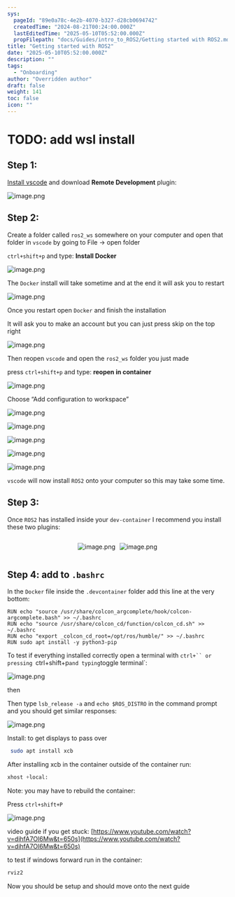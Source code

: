 ```yaml
---
sys:
  pageId: "89e0a78c-4e2b-4070-b327-d28cb0694742"
  createdTime: "2024-08-21T00:24:00.000Z"
  lastEditedTime: "2025-05-10T05:52:00.000Z"
  propFilepath: "docs/Guides/intro_to_ROS2/Getting started with ROS2.md"
title: "Getting started with ROS2"
date: "2025-05-10T05:52:00.000Z"
description: ""
tags:
  - "Onboarding"
author: "Overridden author"
draft: false
weight: 141
toc: false
icon: ""
---
```


# TODO: add wsl install

## Step 1:

[Install vscode](https://code.visualstudio.com/download) and download **Remote Development** plugin:

![image.png](https://prod-files-secure.s3.us-west-2.amazonaws.com/d518164a-d88e-44d1-a4ee-3adb3bd8bce0/efb52993-1881-4a40-b95e-6f020334f022/image.png?X-Amz-Algorithm=AWS4-HMAC-SHA256&X-Amz-Content-Sha256=UNSIGNED-PAYLOAD&X-Amz-Credential=ASIAZI2LB466XHCNPJ47%2F20250701%2Fus-west-2%2Fs3%2Faws4_request&X-Amz-Date=20250701T181230Z&X-Amz-Expires=3600&X-Amz-Security-Token=IQoJb3JpZ2luX2VjEOL%2F%2F%2F%2F%2F%2F%2F%2F%2F%2FwEaCXVzLXdlc3QtMiJGMEQCICR0M7lit5ci%2BPUDomHHMsQprEkCYAT%2FLnMR4D9Kkf5RAiACcmjMLoDBgEPHZiu4XgFsejkQAOaKts5tt3na%2FNI3OSqIBAjb%2F%2F%2F%2F%2F%2F%2F%2F%2F%2F8BEAAaDDYzNzQyMzE4MzgwNSIMqEQxqr4xuVBOskT5KtwD8FthkaIiAOzMjmBjPYKOEBXG3F4EScZ18feTr7TbV0b2cLaAQh8Oo3th9ZAWu9%2FJ1Z%2BPlcl3xV5u49uEy%2Fgj%2F6zVhLNam4LUkKxR4%2BBwy5O%2Buc6axqOFzD20MCA5I7zCs4b4I9e1algsOWvgtqI8ocTJ3kC27emXYhDpZiu%2FG9b4MASjKZi%2BWLmqC3jQRTqQ9vC%2FIl3HPAPKu2dbp25S8QNs7OkONs6TtmrQMow3qb1znmwYFs6UH5au7TzA0gHTV0INYIQv36pZrG%2BB1CUxvT59KujUjYFNUKO87Tw1jtIyEDDM%2BToitszpNuAk1U8bcLslEedMmFVTmBl9SeajYi3zgbNDe4PIEI3FC5vP3SkmF0S4SeqFS3T4jM%2F1i%2By3vA9pMJprwc5ijNtBPhq%2BFI%2Bo8P3btUAwsKnOUawj6MH%2BwxSbqIOLXUA6Gzrf4VKWNTzQ8OCKwo50NYbDJ3IfB%2BRF8U%2BNCBJkUC0QyKLX%2Bfmu4ZZ8QhwI37VE1jAPtv2pKzAjAjgUfIF6UDSrH%2BmjLhlYUDEwbLqU5iB5WsGD%2Fi9gmrXNQ4wtZrxS1%2BTPncnhSG70cEj3LuwceMHWxV4Y6JWnbTQcN%2F%2FbtkHGxpG5Dnvlzpu9EN2RiRlWfNYw%2BcOQwwY6pgFU6u1zB4qPsX%2F13XSA7Zw3HjkEs%2FD9a3sYYcI7iEwPgCFPJyR45ea2jGIBMNASlQ5Miss08hdTu7VBF%2Ffko%2FJ7A1iEbPBb%2BnDbst0yCljbkq%2F5B7aO0rp0%2F04JVX8HfYtz7d%2Fq10dhD8T9tzfLsRMcCQ2x%2FceTsbFWx4D7%2FNGCT77EV8SoEWQk0BVipIr228adM6lhlA%2Fby6JG%2FNsf9BqLBJpTTxEB&X-Amz-Signature=51632cebc01ff0ca4dc377482d2f5a0d6f2136ac31ddb336ee64b1661892ec1c&X-Amz-SignedHeaders=host&x-amz-checksum-mode=ENABLED&x-id=GetObject)

## Step 2:

Create a folder called `ros2_ws` somewhere on your computer and open that folder in `vscode` by going to File → open folder 

`ctrl+shift+p` and type: **Install Docker**

![image.png](https://prod-files-secure.s3.us-west-2.amazonaws.com/d518164a-d88e-44d1-a4ee-3adb3bd8bce0/2269dc0e-1cd5-47ff-bceb-c04ad9b2eab0/image.png?X-Amz-Algorithm=AWS4-HMAC-SHA256&X-Amz-Content-Sha256=UNSIGNED-PAYLOAD&X-Amz-Credential=ASIAZI2LB466XHCNPJ47%2F20250701%2Fus-west-2%2Fs3%2Faws4_request&X-Amz-Date=20250701T181230Z&X-Amz-Expires=3600&X-Amz-Security-Token=IQoJb3JpZ2luX2VjEOL%2F%2F%2F%2F%2F%2F%2F%2F%2F%2FwEaCXVzLXdlc3QtMiJGMEQCICR0M7lit5ci%2BPUDomHHMsQprEkCYAT%2FLnMR4D9Kkf5RAiACcmjMLoDBgEPHZiu4XgFsejkQAOaKts5tt3na%2FNI3OSqIBAjb%2F%2F%2F%2F%2F%2F%2F%2F%2F%2F8BEAAaDDYzNzQyMzE4MzgwNSIMqEQxqr4xuVBOskT5KtwD8FthkaIiAOzMjmBjPYKOEBXG3F4EScZ18feTr7TbV0b2cLaAQh8Oo3th9ZAWu9%2FJ1Z%2BPlcl3xV5u49uEy%2Fgj%2F6zVhLNam4LUkKxR4%2BBwy5O%2Buc6axqOFzD20MCA5I7zCs4b4I9e1algsOWvgtqI8ocTJ3kC27emXYhDpZiu%2FG9b4MASjKZi%2BWLmqC3jQRTqQ9vC%2FIl3HPAPKu2dbp25S8QNs7OkONs6TtmrQMow3qb1znmwYFs6UH5au7TzA0gHTV0INYIQv36pZrG%2BB1CUxvT59KujUjYFNUKO87Tw1jtIyEDDM%2BToitszpNuAk1U8bcLslEedMmFVTmBl9SeajYi3zgbNDe4PIEI3FC5vP3SkmF0S4SeqFS3T4jM%2F1i%2By3vA9pMJprwc5ijNtBPhq%2BFI%2Bo8P3btUAwsKnOUawj6MH%2BwxSbqIOLXUA6Gzrf4VKWNTzQ8OCKwo50NYbDJ3IfB%2BRF8U%2BNCBJkUC0QyKLX%2Bfmu4ZZ8QhwI37VE1jAPtv2pKzAjAjgUfIF6UDSrH%2BmjLhlYUDEwbLqU5iB5WsGD%2Fi9gmrXNQ4wtZrxS1%2BTPncnhSG70cEj3LuwceMHWxV4Y6JWnbTQcN%2F%2FbtkHGxpG5Dnvlzpu9EN2RiRlWfNYw%2BcOQwwY6pgFU6u1zB4qPsX%2F13XSA7Zw3HjkEs%2FD9a3sYYcI7iEwPgCFPJyR45ea2jGIBMNASlQ5Miss08hdTu7VBF%2Ffko%2FJ7A1iEbPBb%2BnDbst0yCljbkq%2F5B7aO0rp0%2F04JVX8HfYtz7d%2Fq10dhD8T9tzfLsRMcCQ2x%2FceTsbFWx4D7%2FNGCT77EV8SoEWQk0BVipIr228adM6lhlA%2Fby6JG%2FNsf9BqLBJpTTxEB&X-Amz-Signature=fe13126df31f769b65c31f83742fe5de2a236168abe9a96157c2db9cfde5c62d&X-Amz-SignedHeaders=host&x-amz-checksum-mode=ENABLED&x-id=GetObject)

The `Docker` install will take sometime and at the end it will ask you to restart

![image.png](https://prod-files-secure.s3.us-west-2.amazonaws.com/d518164a-d88e-44d1-a4ee-3adb3bd8bce0/ed233f78-be33-4b1f-b89c-9c346c0e961e/image.png?X-Amz-Algorithm=AWS4-HMAC-SHA256&X-Amz-Content-Sha256=UNSIGNED-PAYLOAD&X-Amz-Credential=ASIAZI2LB466XHCNPJ47%2F20250701%2Fus-west-2%2Fs3%2Faws4_request&X-Amz-Date=20250701T181230Z&X-Amz-Expires=3600&X-Amz-Security-Token=IQoJb3JpZ2luX2VjEOL%2F%2F%2F%2F%2F%2F%2F%2F%2F%2FwEaCXVzLXdlc3QtMiJGMEQCICR0M7lit5ci%2BPUDomHHMsQprEkCYAT%2FLnMR4D9Kkf5RAiACcmjMLoDBgEPHZiu4XgFsejkQAOaKts5tt3na%2FNI3OSqIBAjb%2F%2F%2F%2F%2F%2F%2F%2F%2F%2F8BEAAaDDYzNzQyMzE4MzgwNSIMqEQxqr4xuVBOskT5KtwD8FthkaIiAOzMjmBjPYKOEBXG3F4EScZ18feTr7TbV0b2cLaAQh8Oo3th9ZAWu9%2FJ1Z%2BPlcl3xV5u49uEy%2Fgj%2F6zVhLNam4LUkKxR4%2BBwy5O%2Buc6axqOFzD20MCA5I7zCs4b4I9e1algsOWvgtqI8ocTJ3kC27emXYhDpZiu%2FG9b4MASjKZi%2BWLmqC3jQRTqQ9vC%2FIl3HPAPKu2dbp25S8QNs7OkONs6TtmrQMow3qb1znmwYFs6UH5au7TzA0gHTV0INYIQv36pZrG%2BB1CUxvT59KujUjYFNUKO87Tw1jtIyEDDM%2BToitszpNuAk1U8bcLslEedMmFVTmBl9SeajYi3zgbNDe4PIEI3FC5vP3SkmF0S4SeqFS3T4jM%2F1i%2By3vA9pMJprwc5ijNtBPhq%2BFI%2Bo8P3btUAwsKnOUawj6MH%2BwxSbqIOLXUA6Gzrf4VKWNTzQ8OCKwo50NYbDJ3IfB%2BRF8U%2BNCBJkUC0QyKLX%2Bfmu4ZZ8QhwI37VE1jAPtv2pKzAjAjgUfIF6UDSrH%2BmjLhlYUDEwbLqU5iB5WsGD%2Fi9gmrXNQ4wtZrxS1%2BTPncnhSG70cEj3LuwceMHWxV4Y6JWnbTQcN%2F%2FbtkHGxpG5Dnvlzpu9EN2RiRlWfNYw%2BcOQwwY6pgFU6u1zB4qPsX%2F13XSA7Zw3HjkEs%2FD9a3sYYcI7iEwPgCFPJyR45ea2jGIBMNASlQ5Miss08hdTu7VBF%2Ffko%2FJ7A1iEbPBb%2BnDbst0yCljbkq%2F5B7aO0rp0%2F04JVX8HfYtz7d%2Fq10dhD8T9tzfLsRMcCQ2x%2FceTsbFWx4D7%2FNGCT77EV8SoEWQk0BVipIr228adM6lhlA%2Fby6JG%2FNsf9BqLBJpTTxEB&X-Amz-Signature=cb43a2114256f87742926839fc7b485b0648d8c427ac271f89d32d0af3a015dd&X-Amz-SignedHeaders=host&x-amz-checksum-mode=ENABLED&x-id=GetObject)

Once you restart open `Docker` and finish the installation

It will ask you to make an account but you can just press skip on the top right

![image.png](https://prod-files-secure.s3.us-west-2.amazonaws.com/d518164a-d88e-44d1-a4ee-3adb3bd8bce0/21010ad9-1659-4fd9-9f59-9932a09b2a3d/image.png?X-Amz-Algorithm=AWS4-HMAC-SHA256&X-Amz-Content-Sha256=UNSIGNED-PAYLOAD&X-Amz-Credential=ASIAZI2LB466XHCNPJ47%2F20250701%2Fus-west-2%2Fs3%2Faws4_request&X-Amz-Date=20250701T181230Z&X-Amz-Expires=3600&X-Amz-Security-Token=IQoJb3JpZ2luX2VjEOL%2F%2F%2F%2F%2F%2F%2F%2F%2F%2FwEaCXVzLXdlc3QtMiJGMEQCICR0M7lit5ci%2BPUDomHHMsQprEkCYAT%2FLnMR4D9Kkf5RAiACcmjMLoDBgEPHZiu4XgFsejkQAOaKts5tt3na%2FNI3OSqIBAjb%2F%2F%2F%2F%2F%2F%2F%2F%2F%2F8BEAAaDDYzNzQyMzE4MzgwNSIMqEQxqr4xuVBOskT5KtwD8FthkaIiAOzMjmBjPYKOEBXG3F4EScZ18feTr7TbV0b2cLaAQh8Oo3th9ZAWu9%2FJ1Z%2BPlcl3xV5u49uEy%2Fgj%2F6zVhLNam4LUkKxR4%2BBwy5O%2Buc6axqOFzD20MCA5I7zCs4b4I9e1algsOWvgtqI8ocTJ3kC27emXYhDpZiu%2FG9b4MASjKZi%2BWLmqC3jQRTqQ9vC%2FIl3HPAPKu2dbp25S8QNs7OkONs6TtmrQMow3qb1znmwYFs6UH5au7TzA0gHTV0INYIQv36pZrG%2BB1CUxvT59KujUjYFNUKO87Tw1jtIyEDDM%2BToitszpNuAk1U8bcLslEedMmFVTmBl9SeajYi3zgbNDe4PIEI3FC5vP3SkmF0S4SeqFS3T4jM%2F1i%2By3vA9pMJprwc5ijNtBPhq%2BFI%2Bo8P3btUAwsKnOUawj6MH%2BwxSbqIOLXUA6Gzrf4VKWNTzQ8OCKwo50NYbDJ3IfB%2BRF8U%2BNCBJkUC0QyKLX%2Bfmu4ZZ8QhwI37VE1jAPtv2pKzAjAjgUfIF6UDSrH%2BmjLhlYUDEwbLqU5iB5WsGD%2Fi9gmrXNQ4wtZrxS1%2BTPncnhSG70cEj3LuwceMHWxV4Y6JWnbTQcN%2F%2FbtkHGxpG5Dnvlzpu9EN2RiRlWfNYw%2BcOQwwY6pgFU6u1zB4qPsX%2F13XSA7Zw3HjkEs%2FD9a3sYYcI7iEwPgCFPJyR45ea2jGIBMNASlQ5Miss08hdTu7VBF%2Ffko%2FJ7A1iEbPBb%2BnDbst0yCljbkq%2F5B7aO0rp0%2F04JVX8HfYtz7d%2Fq10dhD8T9tzfLsRMcCQ2x%2FceTsbFWx4D7%2FNGCT77EV8SoEWQk0BVipIr228adM6lhlA%2Fby6JG%2FNsf9BqLBJpTTxEB&X-Amz-Signature=0ae0bbe594c911d32333bef676bcfa3e8157d4cebdd77efa4a176adf45041959&X-Amz-SignedHeaders=host&x-amz-checksum-mode=ENABLED&x-id=GetObject)

Then reopen `vscode` and open the `ros2_ws` folder you just made

press `ctrl+shift+p` and type: **reopen in container**

![image.png](https://prod-files-secure.s3.us-west-2.amazonaws.com/d518164a-d88e-44d1-a4ee-3adb3bd8bce0/4e93b8c2-41ad-488c-8095-c74205196118/image.png?X-Amz-Algorithm=AWS4-HMAC-SHA256&X-Amz-Content-Sha256=UNSIGNED-PAYLOAD&X-Amz-Credential=ASIAZI2LB466XHCNPJ47%2F20250701%2Fus-west-2%2Fs3%2Faws4_request&X-Amz-Date=20250701T181230Z&X-Amz-Expires=3600&X-Amz-Security-Token=IQoJb3JpZ2luX2VjEOL%2F%2F%2F%2F%2F%2F%2F%2F%2F%2FwEaCXVzLXdlc3QtMiJGMEQCICR0M7lit5ci%2BPUDomHHMsQprEkCYAT%2FLnMR4D9Kkf5RAiACcmjMLoDBgEPHZiu4XgFsejkQAOaKts5tt3na%2FNI3OSqIBAjb%2F%2F%2F%2F%2F%2F%2F%2F%2F%2F8BEAAaDDYzNzQyMzE4MzgwNSIMqEQxqr4xuVBOskT5KtwD8FthkaIiAOzMjmBjPYKOEBXG3F4EScZ18feTr7TbV0b2cLaAQh8Oo3th9ZAWu9%2FJ1Z%2BPlcl3xV5u49uEy%2Fgj%2F6zVhLNam4LUkKxR4%2BBwy5O%2Buc6axqOFzD20MCA5I7zCs4b4I9e1algsOWvgtqI8ocTJ3kC27emXYhDpZiu%2FG9b4MASjKZi%2BWLmqC3jQRTqQ9vC%2FIl3HPAPKu2dbp25S8QNs7OkONs6TtmrQMow3qb1znmwYFs6UH5au7TzA0gHTV0INYIQv36pZrG%2BB1CUxvT59KujUjYFNUKO87Tw1jtIyEDDM%2BToitszpNuAk1U8bcLslEedMmFVTmBl9SeajYi3zgbNDe4PIEI3FC5vP3SkmF0S4SeqFS3T4jM%2F1i%2By3vA9pMJprwc5ijNtBPhq%2BFI%2Bo8P3btUAwsKnOUawj6MH%2BwxSbqIOLXUA6Gzrf4VKWNTzQ8OCKwo50NYbDJ3IfB%2BRF8U%2BNCBJkUC0QyKLX%2Bfmu4ZZ8QhwI37VE1jAPtv2pKzAjAjgUfIF6UDSrH%2BmjLhlYUDEwbLqU5iB5WsGD%2Fi9gmrXNQ4wtZrxS1%2BTPncnhSG70cEj3LuwceMHWxV4Y6JWnbTQcN%2F%2FbtkHGxpG5Dnvlzpu9EN2RiRlWfNYw%2BcOQwwY6pgFU6u1zB4qPsX%2F13XSA7Zw3HjkEs%2FD9a3sYYcI7iEwPgCFPJyR45ea2jGIBMNASlQ5Miss08hdTu7VBF%2Ffko%2FJ7A1iEbPBb%2BnDbst0yCljbkq%2F5B7aO0rp0%2F04JVX8HfYtz7d%2Fq10dhD8T9tzfLsRMcCQ2x%2FceTsbFWx4D7%2FNGCT77EV8SoEWQk0BVipIr228adM6lhlA%2Fby6JG%2FNsf9BqLBJpTTxEB&X-Amz-Signature=6dd8a08d9ca6f886735c1c5399bf8777ed3d557db508c12dbc22f4e52ecd06a4&X-Amz-SignedHeaders=host&x-amz-checksum-mode=ENABLED&x-id=GetObject)

Choose “Add configuration to workspace”

![image.png](https://prod-files-secure.s3.us-west-2.amazonaws.com/d518164a-d88e-44d1-a4ee-3adb3bd8bce0/9560b282-5060-4989-ba37-97e7b2c22476/image.png?X-Amz-Algorithm=AWS4-HMAC-SHA256&X-Amz-Content-Sha256=UNSIGNED-PAYLOAD&X-Amz-Credential=ASIAZI2LB466XHCNPJ47%2F20250701%2Fus-west-2%2Fs3%2Faws4_request&X-Amz-Date=20250701T181230Z&X-Amz-Expires=3600&X-Amz-Security-Token=IQoJb3JpZ2luX2VjEOL%2F%2F%2F%2F%2F%2F%2F%2F%2F%2FwEaCXVzLXdlc3QtMiJGMEQCICR0M7lit5ci%2BPUDomHHMsQprEkCYAT%2FLnMR4D9Kkf5RAiACcmjMLoDBgEPHZiu4XgFsejkQAOaKts5tt3na%2FNI3OSqIBAjb%2F%2F%2F%2F%2F%2F%2F%2F%2F%2F8BEAAaDDYzNzQyMzE4MzgwNSIMqEQxqr4xuVBOskT5KtwD8FthkaIiAOzMjmBjPYKOEBXG3F4EScZ18feTr7TbV0b2cLaAQh8Oo3th9ZAWu9%2FJ1Z%2BPlcl3xV5u49uEy%2Fgj%2F6zVhLNam4LUkKxR4%2BBwy5O%2Buc6axqOFzD20MCA5I7zCs4b4I9e1algsOWvgtqI8ocTJ3kC27emXYhDpZiu%2FG9b4MASjKZi%2BWLmqC3jQRTqQ9vC%2FIl3HPAPKu2dbp25S8QNs7OkONs6TtmrQMow3qb1znmwYFs6UH5au7TzA0gHTV0INYIQv36pZrG%2BB1CUxvT59KujUjYFNUKO87Tw1jtIyEDDM%2BToitszpNuAk1U8bcLslEedMmFVTmBl9SeajYi3zgbNDe4PIEI3FC5vP3SkmF0S4SeqFS3T4jM%2F1i%2By3vA9pMJprwc5ijNtBPhq%2BFI%2Bo8P3btUAwsKnOUawj6MH%2BwxSbqIOLXUA6Gzrf4VKWNTzQ8OCKwo50NYbDJ3IfB%2BRF8U%2BNCBJkUC0QyKLX%2Bfmu4ZZ8QhwI37VE1jAPtv2pKzAjAjgUfIF6UDSrH%2BmjLhlYUDEwbLqU5iB5WsGD%2Fi9gmrXNQ4wtZrxS1%2BTPncnhSG70cEj3LuwceMHWxV4Y6JWnbTQcN%2F%2FbtkHGxpG5Dnvlzpu9EN2RiRlWfNYw%2BcOQwwY6pgFU6u1zB4qPsX%2F13XSA7Zw3HjkEs%2FD9a3sYYcI7iEwPgCFPJyR45ea2jGIBMNASlQ5Miss08hdTu7VBF%2Ffko%2FJ7A1iEbPBb%2BnDbst0yCljbkq%2F5B7aO0rp0%2F04JVX8HfYtz7d%2Fq10dhD8T9tzfLsRMcCQ2x%2FceTsbFWx4D7%2FNGCT77EV8SoEWQk0BVipIr228adM6lhlA%2Fby6JG%2FNsf9BqLBJpTTxEB&X-Amz-Signature=ba09c69568721d1b6b4f641ee0b4e16abc2ec7be0e410171e303ba97e5231a5c&X-Amz-SignedHeaders=host&x-amz-checksum-mode=ENABLED&x-id=GetObject)

![image.png](https://prod-files-secure.s3.us-west-2.amazonaws.com/d518164a-d88e-44d1-a4ee-3adb3bd8bce0/2ee63f81-886b-48e8-a553-dc6e5eac99e4/image.png?X-Amz-Algorithm=AWS4-HMAC-SHA256&X-Amz-Content-Sha256=UNSIGNED-PAYLOAD&X-Amz-Credential=ASIAZI2LB466XHCNPJ47%2F20250701%2Fus-west-2%2Fs3%2Faws4_request&X-Amz-Date=20250701T181230Z&X-Amz-Expires=3600&X-Amz-Security-Token=IQoJb3JpZ2luX2VjEOL%2F%2F%2F%2F%2F%2F%2F%2F%2F%2FwEaCXVzLXdlc3QtMiJGMEQCICR0M7lit5ci%2BPUDomHHMsQprEkCYAT%2FLnMR4D9Kkf5RAiACcmjMLoDBgEPHZiu4XgFsejkQAOaKts5tt3na%2FNI3OSqIBAjb%2F%2F%2F%2F%2F%2F%2F%2F%2F%2F8BEAAaDDYzNzQyMzE4MzgwNSIMqEQxqr4xuVBOskT5KtwD8FthkaIiAOzMjmBjPYKOEBXG3F4EScZ18feTr7TbV0b2cLaAQh8Oo3th9ZAWu9%2FJ1Z%2BPlcl3xV5u49uEy%2Fgj%2F6zVhLNam4LUkKxR4%2BBwy5O%2Buc6axqOFzD20MCA5I7zCs4b4I9e1algsOWvgtqI8ocTJ3kC27emXYhDpZiu%2FG9b4MASjKZi%2BWLmqC3jQRTqQ9vC%2FIl3HPAPKu2dbp25S8QNs7OkONs6TtmrQMow3qb1znmwYFs6UH5au7TzA0gHTV0INYIQv36pZrG%2BB1CUxvT59KujUjYFNUKO87Tw1jtIyEDDM%2BToitszpNuAk1U8bcLslEedMmFVTmBl9SeajYi3zgbNDe4PIEI3FC5vP3SkmF0S4SeqFS3T4jM%2F1i%2By3vA9pMJprwc5ijNtBPhq%2BFI%2Bo8P3btUAwsKnOUawj6MH%2BwxSbqIOLXUA6Gzrf4VKWNTzQ8OCKwo50NYbDJ3IfB%2BRF8U%2BNCBJkUC0QyKLX%2Bfmu4ZZ8QhwI37VE1jAPtv2pKzAjAjgUfIF6UDSrH%2BmjLhlYUDEwbLqU5iB5WsGD%2Fi9gmrXNQ4wtZrxS1%2BTPncnhSG70cEj3LuwceMHWxV4Y6JWnbTQcN%2F%2FbtkHGxpG5Dnvlzpu9EN2RiRlWfNYw%2BcOQwwY6pgFU6u1zB4qPsX%2F13XSA7Zw3HjkEs%2FD9a3sYYcI7iEwPgCFPJyR45ea2jGIBMNASlQ5Miss08hdTu7VBF%2Ffko%2FJ7A1iEbPBb%2BnDbst0yCljbkq%2F5B7aO0rp0%2F04JVX8HfYtz7d%2Fq10dhD8T9tzfLsRMcCQ2x%2FceTsbFWx4D7%2FNGCT77EV8SoEWQk0BVipIr228adM6lhlA%2Fby6JG%2FNsf9BqLBJpTTxEB&X-Amz-Signature=d7e88a4648cc63ae8a71dca87a704e848bf0e1455653b1d9dfdb3ab97c6beef5&X-Amz-SignedHeaders=host&x-amz-checksum-mode=ENABLED&x-id=GetObject)

![image.png](https://prod-files-secure.s3.us-west-2.amazonaws.com/d518164a-d88e-44d1-a4ee-3adb3bd8bce0/ae1580b2-b048-407e-aed9-b584224a7a04/image.png?X-Amz-Algorithm=AWS4-HMAC-SHA256&X-Amz-Content-Sha256=UNSIGNED-PAYLOAD&X-Amz-Credential=ASIAZI2LB466XHCNPJ47%2F20250701%2Fus-west-2%2Fs3%2Faws4_request&X-Amz-Date=20250701T181230Z&X-Amz-Expires=3600&X-Amz-Security-Token=IQoJb3JpZ2luX2VjEOL%2F%2F%2F%2F%2F%2F%2F%2F%2F%2FwEaCXVzLXdlc3QtMiJGMEQCICR0M7lit5ci%2BPUDomHHMsQprEkCYAT%2FLnMR4D9Kkf5RAiACcmjMLoDBgEPHZiu4XgFsejkQAOaKts5tt3na%2FNI3OSqIBAjb%2F%2F%2F%2F%2F%2F%2F%2F%2F%2F8BEAAaDDYzNzQyMzE4MzgwNSIMqEQxqr4xuVBOskT5KtwD8FthkaIiAOzMjmBjPYKOEBXG3F4EScZ18feTr7TbV0b2cLaAQh8Oo3th9ZAWu9%2FJ1Z%2BPlcl3xV5u49uEy%2Fgj%2F6zVhLNam4LUkKxR4%2BBwy5O%2Buc6axqOFzD20MCA5I7zCs4b4I9e1algsOWvgtqI8ocTJ3kC27emXYhDpZiu%2FG9b4MASjKZi%2BWLmqC3jQRTqQ9vC%2FIl3HPAPKu2dbp25S8QNs7OkONs6TtmrQMow3qb1znmwYFs6UH5au7TzA0gHTV0INYIQv36pZrG%2BB1CUxvT59KujUjYFNUKO87Tw1jtIyEDDM%2BToitszpNuAk1U8bcLslEedMmFVTmBl9SeajYi3zgbNDe4PIEI3FC5vP3SkmF0S4SeqFS3T4jM%2F1i%2By3vA9pMJprwc5ijNtBPhq%2BFI%2Bo8P3btUAwsKnOUawj6MH%2BwxSbqIOLXUA6Gzrf4VKWNTzQ8OCKwo50NYbDJ3IfB%2BRF8U%2BNCBJkUC0QyKLX%2Bfmu4ZZ8QhwI37VE1jAPtv2pKzAjAjgUfIF6UDSrH%2BmjLhlYUDEwbLqU5iB5WsGD%2Fi9gmrXNQ4wtZrxS1%2BTPncnhSG70cEj3LuwceMHWxV4Y6JWnbTQcN%2F%2FbtkHGxpG5Dnvlzpu9EN2RiRlWfNYw%2BcOQwwY6pgFU6u1zB4qPsX%2F13XSA7Zw3HjkEs%2FD9a3sYYcI7iEwPgCFPJyR45ea2jGIBMNASlQ5Miss08hdTu7VBF%2Ffko%2FJ7A1iEbPBb%2BnDbst0yCljbkq%2F5B7aO0rp0%2F04JVX8HfYtz7d%2Fq10dhD8T9tzfLsRMcCQ2x%2FceTsbFWx4D7%2FNGCT77EV8SoEWQk0BVipIr228adM6lhlA%2Fby6JG%2FNsf9BqLBJpTTxEB&X-Amz-Signature=e25b885556e33db467b871850183a2ade76ae193c14a15345030ed625e6ed58f&X-Amz-SignedHeaders=host&x-amz-checksum-mode=ENABLED&x-id=GetObject)

![image.png](https://prod-files-secure.s3.us-west-2.amazonaws.com/d518164a-d88e-44d1-a4ee-3adb3bd8bce0/53255b28-f75e-430f-b9e3-c0ac8577e42b/image.png?X-Amz-Algorithm=AWS4-HMAC-SHA256&X-Amz-Content-Sha256=UNSIGNED-PAYLOAD&X-Amz-Credential=ASIAZI2LB466XHCNPJ47%2F20250701%2Fus-west-2%2Fs3%2Faws4_request&X-Amz-Date=20250701T181230Z&X-Amz-Expires=3600&X-Amz-Security-Token=IQoJb3JpZ2luX2VjEOL%2F%2F%2F%2F%2F%2F%2F%2F%2F%2FwEaCXVzLXdlc3QtMiJGMEQCICR0M7lit5ci%2BPUDomHHMsQprEkCYAT%2FLnMR4D9Kkf5RAiACcmjMLoDBgEPHZiu4XgFsejkQAOaKts5tt3na%2FNI3OSqIBAjb%2F%2F%2F%2F%2F%2F%2F%2F%2F%2F8BEAAaDDYzNzQyMzE4MzgwNSIMqEQxqr4xuVBOskT5KtwD8FthkaIiAOzMjmBjPYKOEBXG3F4EScZ18feTr7TbV0b2cLaAQh8Oo3th9ZAWu9%2FJ1Z%2BPlcl3xV5u49uEy%2Fgj%2F6zVhLNam4LUkKxR4%2BBwy5O%2Buc6axqOFzD20MCA5I7zCs4b4I9e1algsOWvgtqI8ocTJ3kC27emXYhDpZiu%2FG9b4MASjKZi%2BWLmqC3jQRTqQ9vC%2FIl3HPAPKu2dbp25S8QNs7OkONs6TtmrQMow3qb1znmwYFs6UH5au7TzA0gHTV0INYIQv36pZrG%2BB1CUxvT59KujUjYFNUKO87Tw1jtIyEDDM%2BToitszpNuAk1U8bcLslEedMmFVTmBl9SeajYi3zgbNDe4PIEI3FC5vP3SkmF0S4SeqFS3T4jM%2F1i%2By3vA9pMJprwc5ijNtBPhq%2BFI%2Bo8P3btUAwsKnOUawj6MH%2BwxSbqIOLXUA6Gzrf4VKWNTzQ8OCKwo50NYbDJ3IfB%2BRF8U%2BNCBJkUC0QyKLX%2Bfmu4ZZ8QhwI37VE1jAPtv2pKzAjAjgUfIF6UDSrH%2BmjLhlYUDEwbLqU5iB5WsGD%2Fi9gmrXNQ4wtZrxS1%2BTPncnhSG70cEj3LuwceMHWxV4Y6JWnbTQcN%2F%2FbtkHGxpG5Dnvlzpu9EN2RiRlWfNYw%2BcOQwwY6pgFU6u1zB4qPsX%2F13XSA7Zw3HjkEs%2FD9a3sYYcI7iEwPgCFPJyR45ea2jGIBMNASlQ5Miss08hdTu7VBF%2Ffko%2FJ7A1iEbPBb%2BnDbst0yCljbkq%2F5B7aO0rp0%2F04JVX8HfYtz7d%2Fq10dhD8T9tzfLsRMcCQ2x%2FceTsbFWx4D7%2FNGCT77EV8SoEWQk0BVipIr228adM6lhlA%2Fby6JG%2FNsf9BqLBJpTTxEB&X-Amz-Signature=183b927fa9462e7f6898407001f7d9b05ea3a62032bf77bee24d0d8979444973&X-Amz-SignedHeaders=host&x-amz-checksum-mode=ENABLED&x-id=GetObject)

![image.png](https://prod-files-secure.s3.us-west-2.amazonaws.com/d518164a-d88e-44d1-a4ee-3adb3bd8bce0/7c562767-5af9-4ffb-97d1-327bcdf4ee00/image.png?X-Amz-Algorithm=AWS4-HMAC-SHA256&X-Amz-Content-Sha256=UNSIGNED-PAYLOAD&X-Amz-Credential=ASIAZI2LB466XHCNPJ47%2F20250701%2Fus-west-2%2Fs3%2Faws4_request&X-Amz-Date=20250701T181230Z&X-Amz-Expires=3600&X-Amz-Security-Token=IQoJb3JpZ2luX2VjEOL%2F%2F%2F%2F%2F%2F%2F%2F%2F%2FwEaCXVzLXdlc3QtMiJGMEQCICR0M7lit5ci%2BPUDomHHMsQprEkCYAT%2FLnMR4D9Kkf5RAiACcmjMLoDBgEPHZiu4XgFsejkQAOaKts5tt3na%2FNI3OSqIBAjb%2F%2F%2F%2F%2F%2F%2F%2F%2F%2F8BEAAaDDYzNzQyMzE4MzgwNSIMqEQxqr4xuVBOskT5KtwD8FthkaIiAOzMjmBjPYKOEBXG3F4EScZ18feTr7TbV0b2cLaAQh8Oo3th9ZAWu9%2FJ1Z%2BPlcl3xV5u49uEy%2Fgj%2F6zVhLNam4LUkKxR4%2BBwy5O%2Buc6axqOFzD20MCA5I7zCs4b4I9e1algsOWvgtqI8ocTJ3kC27emXYhDpZiu%2FG9b4MASjKZi%2BWLmqC3jQRTqQ9vC%2FIl3HPAPKu2dbp25S8QNs7OkONs6TtmrQMow3qb1znmwYFs6UH5au7TzA0gHTV0INYIQv36pZrG%2BB1CUxvT59KujUjYFNUKO87Tw1jtIyEDDM%2BToitszpNuAk1U8bcLslEedMmFVTmBl9SeajYi3zgbNDe4PIEI3FC5vP3SkmF0S4SeqFS3T4jM%2F1i%2By3vA9pMJprwc5ijNtBPhq%2BFI%2Bo8P3btUAwsKnOUawj6MH%2BwxSbqIOLXUA6Gzrf4VKWNTzQ8OCKwo50NYbDJ3IfB%2BRF8U%2BNCBJkUC0QyKLX%2Bfmu4ZZ8QhwI37VE1jAPtv2pKzAjAjgUfIF6UDSrH%2BmjLhlYUDEwbLqU5iB5WsGD%2Fi9gmrXNQ4wtZrxS1%2BTPncnhSG70cEj3LuwceMHWxV4Y6JWnbTQcN%2F%2FbtkHGxpG5Dnvlzpu9EN2RiRlWfNYw%2BcOQwwY6pgFU6u1zB4qPsX%2F13XSA7Zw3HjkEs%2FD9a3sYYcI7iEwPgCFPJyR45ea2jGIBMNASlQ5Miss08hdTu7VBF%2Ffko%2FJ7A1iEbPBb%2BnDbst0yCljbkq%2F5B7aO0rp0%2F04JVX8HfYtz7d%2Fq10dhD8T9tzfLsRMcCQ2x%2FceTsbFWx4D7%2FNGCT77EV8SoEWQk0BVipIr228adM6lhlA%2Fby6JG%2FNsf9BqLBJpTTxEB&X-Amz-Signature=0eb9c48ace1902c4863ef52665e52f652e2da80bdeb3be66326d4a7616825299&X-Amz-SignedHeaders=host&x-amz-checksum-mode=ENABLED&x-id=GetObject)

`vscode` will now install `ROS2` onto your computer so this may take some time.

## Step 3:

Once `ROS2` has installed inside your `dev-container` I recommend you install these two plugins:

<div style="display: flex;flex-direction: row; column-gap:10px; max-width: 630px;justify-content: center;">
<div>

![image.png](https://prod-files-secure.s3.us-west-2.amazonaws.com/d518164a-d88e-44d1-a4ee-3adb3bd8bce0/3fc3d550-5a54-4ba1-ba6b-faa01cdb7369/image.png?X-Amz-Algorithm=AWS4-HMAC-SHA256&X-Amz-Content-Sha256=UNSIGNED-PAYLOAD&X-Amz-Credential=ASIAZI2LB466RYEEJIMF%2F20250701%2Fus-west-2%2Fs3%2Faws4_request&X-Amz-Date=20250701T181233Z&X-Amz-Expires=3600&X-Amz-Security-Token=IQoJb3JpZ2luX2VjEOL%2F%2F%2F%2F%2F%2F%2F%2F%2F%2FwEaCXVzLXdlc3QtMiJHMEUCIA5bEnY4%2FvThoGO6OYHB0tEwb2fOt%2BZzIP0k4fhqbFawAiEA2U5RHhVTM%2BDPLGrUo3Ckvgx8uhcbgSo7idv9xVX4Ue0qiAQI2%2F%2F%2F%2F%2F%2F%2F%2F%2F%2F%2FARAAGgw2Mzc0MjMxODM4MDUiDKvbjbsJmZZkpSYfyCrcA%2F%2BzhBsRwFrqMBquAldAn9nLpRAPOYUZk8avu%2FR%2BFOVbk4xAiKk4OM2modD46SQpytN%2BQ5CTgP3OKoPCzYN2Yhm3lyQJsOcECcWLyqe9zcybPyEUh8NLr%2B1i400GzJMI0X%2FGWHriWgVw6Dk1H9r%2F6PgKZfcSIhrferDf2i6o50811l0OQv0lW1iI3baLEGAJaKxNydimUTpXmMfY0tr0cn8L8ZbvFh4%2FDLJ3OEEjIILWTj2X22wD5DPlE0TIXSJnN8ZaVEx2inID%2B8RVonAkLcnD2a9y1VrEQNhy3SBO84X1Apxs3fBhTkOXmzyoKzuzi4yI6e3j7pZicXXGGkWZeI9CMdI81QVDtFKTKyzk2HViTj3ZLyyBPCp5aaAnHhtG21aItFk3dCs4M8Bqih035qIUIOrrB8H1u09gHZBisZtTIVkeBEDOpI2vn4pbV9TFVviLHhjKb%2B2fvTKuOZVfRuGt2d1W%2FYd0NDYGimhzbz3Wdclml2OOjGRyeDJlNqEFqOhJPod4n1lMqLJHRREonvdq0B%2FsR1BB64GaXdBXyqppG7jSlR4AVw2P8dkKpLzN0jxYOgci66Yy9%2FjbV73%2Fxd4MXny%2FUStKPTn1RNZ3cP94Ha7fSX0eeIcJ5MxsMMLEkMMGOqUBwjC0Ht0v6GTzDwxggs%2B0Bbyn8TzaGY07XSqGAJdPydo3e8SwVRkcqlBpgIh8RM6CQSpDlN921cLoA9TaPUXc3vKNx2727A4%2BtJsTRJINf2NyBRyNERFEbE3BSwsoX%2F1Ri1WPbmWl9FmJB9j3QrwGJ6i6gVxZs82yYsqVLVIfkUbUcOTbrzX4T7EDXnaNeORP6GKFknZGRnblHimEOnZpJIJzCw4s&X-Amz-Signature=6a701a90489a23702c7d38c3542ac3d601e15af144885de44e8c4f473555271e&X-Amz-SignedHeaders=host&x-amz-checksum-mode=ENABLED&x-id=GetObject)

</div>
<div>

![image.png](https://prod-files-secure.s3.us-west-2.amazonaws.com/d518164a-d88e-44d1-a4ee-3adb3bd8bce0/d994cc66-13c2-4093-a5a3-f84cf4601a82/image.png?X-Amz-Algorithm=AWS4-HMAC-SHA256&X-Amz-Content-Sha256=UNSIGNED-PAYLOAD&X-Amz-Credential=ASIAZI2LB466SD4AJGL5%2F20250701%2Fus-west-2%2Fs3%2Faws4_request&X-Amz-Date=20250701T181233Z&X-Amz-Expires=3600&X-Amz-Security-Token=IQoJb3JpZ2luX2VjEOL%2F%2F%2F%2F%2F%2F%2F%2F%2F%2FwEaCXVzLXdlc3QtMiJGMEQCIBhLR%2FQsr%2B3P1iWyhizQminKmIqLzg27K7aY7uZBnDTTAiA973igYBLkxW3gWQIy%2FGzT00s27pURXDiMsG3JbuED%2BCqIBAjb%2F%2F%2F%2F%2F%2F%2F%2F%2F%2F8BEAAaDDYzNzQyMzE4MzgwNSIMrx5qPeA1yS8ZskIWKtwD3HN0x%2BeY8PlAVJPSc2ai3Mw%2BHrM0hHUMR08TgXULldKsPeqcM3QswHF4olNRLjQcAoMkGEcF%2BPT%2FUsofy5WVrZ56NDbanN2%2Bpr7fzx%2Bf749VSUJCy%2B8tnFay0Dw0eMhQUBcp%2Fqf%2BX1xT8OnTajc3ELLCDpgPnbdYjqqS8YmABQvBMeXn1fVFt9aVjO9x9fNV3GLovZqI%2Fc7yYrKpNBVSU2LunnTDmz5t8aYcCcPXZCB8iOYv9%2Fzn4pTsDPXXdpXuXsDkKgDghXJhpmF%2Fs2sNWJdTOv5%2BiaYEx2%2BD67T1%2BWsxlBbXnvaJNk8DxQGvqeNzdFZBqQk1WyjAqwDF1QZiz%2FsdxOepBsAxqIIMKSMrLquzAaAeIbt8KdHDhj2hx0Mhyo5z9lPjDkPEwQzCsXx8lv4pFAPJBmHNewFSEpvAh%2FlTDFCHxRKbzuX27j4LXZLUrEeCOJIHCSoQEq9A0LcTBTDQuPHRbXId1zrb2hujKKRLBM7BHOgm0ZUcEal9tKZ%2B9S%2BIydPZ614hyyjBAvLg28SfPaxcI%2FwnIRRRS6gU7PxTNF5eam64FLNrbsxbCCz7xUCDi1cs%2FdFbeao48eufBdfzQCiGab14DHJWOC%2FfaP8Lzy5ug64W%2Brz4qCsw%2B8OQwwY6pgHV6UNrp14T%2FJQf5L8GUxps7lBErHRVB6bx4Croq8k90tv5KIH%2F4aQJMbP%2FwRz36J1q8ZBNa6PJxzJ1TIumJeRgWZwjYrd0autedWXvWqRsx9KecvirWpdKC4KOEzvL81DXFq3Vrq6C0srTSLPIdrJ1EKinYJHK3kGCSeJkBzdhYgCjw50%2FGV3uo2E%2BDwEaOAzeDNIRQ3RxYh2zqjhx35kf9NAJ3kpN&X-Amz-Signature=55e4867b6aa757ffc24f12d9eecb691f57d1fd460931af60e4ff35eeca364843&X-Amz-SignedHeaders=host&x-amz-checksum-mode=ENABLED&x-id=GetObject)

</div>
</div>

## Step 4: add to `.bashrc`

In the `Docker` file inside the `.devcontainer` folder add this line at the very bottom: 

```docker
RUN echo "source /usr/share/colcon_argcomplete/hook/colcon-argcomplete.bash" >> ~/.bashrc
RUN echo "source /usr/share/colcon_cd/function/colcon_cd.sh" >> ~/.bashrc
RUN echo "export _colcon_cd_root=/opt/ros/humble/" >> ~/.bashrc
RUN sudo apt install -y python3-pip 
```

To test if everything installed correctly open a terminal with `ctrl+`` or pressing `ctrl+shift+p` and typing `toggle terminal`:

![image.png](https://prod-files-secure.s3.us-west-2.amazonaws.com/d518164a-d88e-44d1-a4ee-3adb3bd8bce0/6a4943d8-b04e-4c02-9a58-775f3384d1a5/image.png?X-Amz-Algorithm=AWS4-HMAC-SHA256&X-Amz-Content-Sha256=UNSIGNED-PAYLOAD&X-Amz-Credential=ASIAZI2LB466XHCNPJ47%2F20250701%2Fus-west-2%2Fs3%2Faws4_request&X-Amz-Date=20250701T181230Z&X-Amz-Expires=3600&X-Amz-Security-Token=IQoJb3JpZ2luX2VjEOL%2F%2F%2F%2F%2F%2F%2F%2F%2F%2FwEaCXVzLXdlc3QtMiJGMEQCICR0M7lit5ci%2BPUDomHHMsQprEkCYAT%2FLnMR4D9Kkf5RAiACcmjMLoDBgEPHZiu4XgFsejkQAOaKts5tt3na%2FNI3OSqIBAjb%2F%2F%2F%2F%2F%2F%2F%2F%2F%2F8BEAAaDDYzNzQyMzE4MzgwNSIMqEQxqr4xuVBOskT5KtwD8FthkaIiAOzMjmBjPYKOEBXG3F4EScZ18feTr7TbV0b2cLaAQh8Oo3th9ZAWu9%2FJ1Z%2BPlcl3xV5u49uEy%2Fgj%2F6zVhLNam4LUkKxR4%2BBwy5O%2Buc6axqOFzD20MCA5I7zCs4b4I9e1algsOWvgtqI8ocTJ3kC27emXYhDpZiu%2FG9b4MASjKZi%2BWLmqC3jQRTqQ9vC%2FIl3HPAPKu2dbp25S8QNs7OkONs6TtmrQMow3qb1znmwYFs6UH5au7TzA0gHTV0INYIQv36pZrG%2BB1CUxvT59KujUjYFNUKO87Tw1jtIyEDDM%2BToitszpNuAk1U8bcLslEedMmFVTmBl9SeajYi3zgbNDe4PIEI3FC5vP3SkmF0S4SeqFS3T4jM%2F1i%2By3vA9pMJprwc5ijNtBPhq%2BFI%2Bo8P3btUAwsKnOUawj6MH%2BwxSbqIOLXUA6Gzrf4VKWNTzQ8OCKwo50NYbDJ3IfB%2BRF8U%2BNCBJkUC0QyKLX%2Bfmu4ZZ8QhwI37VE1jAPtv2pKzAjAjgUfIF6UDSrH%2BmjLhlYUDEwbLqU5iB5WsGD%2Fi9gmrXNQ4wtZrxS1%2BTPncnhSG70cEj3LuwceMHWxV4Y6JWnbTQcN%2F%2FbtkHGxpG5Dnvlzpu9EN2RiRlWfNYw%2BcOQwwY6pgFU6u1zB4qPsX%2F13XSA7Zw3HjkEs%2FD9a3sYYcI7iEwPgCFPJyR45ea2jGIBMNASlQ5Miss08hdTu7VBF%2Ffko%2FJ7A1iEbPBb%2BnDbst0yCljbkq%2F5B7aO0rp0%2F04JVX8HfYtz7d%2Fq10dhD8T9tzfLsRMcCQ2x%2FceTsbFWx4D7%2FNGCT77EV8SoEWQk0BVipIr228adM6lhlA%2Fby6JG%2FNsf9BqLBJpTTxEB&X-Amz-Signature=13ee8975005ef32b5db0e1c57c0af196e710f7bfe1f3eb78e37a4f80bbb37f42&X-Amz-SignedHeaders=host&x-amz-checksum-mode=ENABLED&x-id=GetObject)

then 

Then type `lsb_release -a` and `echo $ROS_DISTRO` in the command prompt and you should get similar responses:

![image.png](https://prod-files-secure.s3.us-west-2.amazonaws.com/d518164a-d88e-44d1-a4ee-3adb3bd8bce0/3e635dec-a805-4e85-8b9e-d000e5b71a4e/image.png?X-Amz-Algorithm=AWS4-HMAC-SHA256&X-Amz-Content-Sha256=UNSIGNED-PAYLOAD&X-Amz-Credential=ASIAZI2LB466XHCNPJ47%2F20250701%2Fus-west-2%2Fs3%2Faws4_request&X-Amz-Date=20250701T181230Z&X-Amz-Expires=3600&X-Amz-Security-Token=IQoJb3JpZ2luX2VjEOL%2F%2F%2F%2F%2F%2F%2F%2F%2F%2FwEaCXVzLXdlc3QtMiJGMEQCICR0M7lit5ci%2BPUDomHHMsQprEkCYAT%2FLnMR4D9Kkf5RAiACcmjMLoDBgEPHZiu4XgFsejkQAOaKts5tt3na%2FNI3OSqIBAjb%2F%2F%2F%2F%2F%2F%2F%2F%2F%2F8BEAAaDDYzNzQyMzE4MzgwNSIMqEQxqr4xuVBOskT5KtwD8FthkaIiAOzMjmBjPYKOEBXG3F4EScZ18feTr7TbV0b2cLaAQh8Oo3th9ZAWu9%2FJ1Z%2BPlcl3xV5u49uEy%2Fgj%2F6zVhLNam4LUkKxR4%2BBwy5O%2Buc6axqOFzD20MCA5I7zCs4b4I9e1algsOWvgtqI8ocTJ3kC27emXYhDpZiu%2FG9b4MASjKZi%2BWLmqC3jQRTqQ9vC%2FIl3HPAPKu2dbp25S8QNs7OkONs6TtmrQMow3qb1znmwYFs6UH5au7TzA0gHTV0INYIQv36pZrG%2BB1CUxvT59KujUjYFNUKO87Tw1jtIyEDDM%2BToitszpNuAk1U8bcLslEedMmFVTmBl9SeajYi3zgbNDe4PIEI3FC5vP3SkmF0S4SeqFS3T4jM%2F1i%2By3vA9pMJprwc5ijNtBPhq%2BFI%2Bo8P3btUAwsKnOUawj6MH%2BwxSbqIOLXUA6Gzrf4VKWNTzQ8OCKwo50NYbDJ3IfB%2BRF8U%2BNCBJkUC0QyKLX%2Bfmu4ZZ8QhwI37VE1jAPtv2pKzAjAjgUfIF6UDSrH%2BmjLhlYUDEwbLqU5iB5WsGD%2Fi9gmrXNQ4wtZrxS1%2BTPncnhSG70cEj3LuwceMHWxV4Y6JWnbTQcN%2F%2FbtkHGxpG5Dnvlzpu9EN2RiRlWfNYw%2BcOQwwY6pgFU6u1zB4qPsX%2F13XSA7Zw3HjkEs%2FD9a3sYYcI7iEwPgCFPJyR45ea2jGIBMNASlQ5Miss08hdTu7VBF%2Ffko%2FJ7A1iEbPBb%2BnDbst0yCljbkq%2F5B7aO0rp0%2F04JVX8HfYtz7d%2Fq10dhD8T9tzfLsRMcCQ2x%2FceTsbFWx4D7%2FNGCT77EV8SoEWQk0BVipIr228adM6lhlA%2Fby6JG%2FNsf9BqLBJpTTxEB&X-Amz-Signature=f9232333c275ddf22e60134252970d5d44adddffca90c7ce170b19b9812137c3&X-Amz-SignedHeaders=host&x-amz-checksum-mode=ENABLED&x-id=GetObject)

Install:  to get displays to pass over

```bash
 sudo apt install xcb
```

After installing xcb in the container outside of the container run:

```python
xhost +local:
```

Note: you may have to rebuild the container:

Press `ctrl+shift+P`

![image.png](https://prod-files-secure.s3.us-west-2.amazonaws.com/d518164a-d88e-44d1-a4ee-3adb3bd8bce0/6c2be660-2618-4c38-9c26-53554f7a0b7b/image.png?X-Amz-Algorithm=AWS4-HMAC-SHA256&X-Amz-Content-Sha256=UNSIGNED-PAYLOAD&X-Amz-Credential=ASIAZI2LB466XHCNPJ47%2F20250701%2Fus-west-2%2Fs3%2Faws4_request&X-Amz-Date=20250701T181230Z&X-Amz-Expires=3600&X-Amz-Security-Token=IQoJb3JpZ2luX2VjEOL%2F%2F%2F%2F%2F%2F%2F%2F%2F%2FwEaCXVzLXdlc3QtMiJGMEQCICR0M7lit5ci%2BPUDomHHMsQprEkCYAT%2FLnMR4D9Kkf5RAiACcmjMLoDBgEPHZiu4XgFsejkQAOaKts5tt3na%2FNI3OSqIBAjb%2F%2F%2F%2F%2F%2F%2F%2F%2F%2F8BEAAaDDYzNzQyMzE4MzgwNSIMqEQxqr4xuVBOskT5KtwD8FthkaIiAOzMjmBjPYKOEBXG3F4EScZ18feTr7TbV0b2cLaAQh8Oo3th9ZAWu9%2FJ1Z%2BPlcl3xV5u49uEy%2Fgj%2F6zVhLNam4LUkKxR4%2BBwy5O%2Buc6axqOFzD20MCA5I7zCs4b4I9e1algsOWvgtqI8ocTJ3kC27emXYhDpZiu%2FG9b4MASjKZi%2BWLmqC3jQRTqQ9vC%2FIl3HPAPKu2dbp25S8QNs7OkONs6TtmrQMow3qb1znmwYFs6UH5au7TzA0gHTV0INYIQv36pZrG%2BB1CUxvT59KujUjYFNUKO87Tw1jtIyEDDM%2BToitszpNuAk1U8bcLslEedMmFVTmBl9SeajYi3zgbNDe4PIEI3FC5vP3SkmF0S4SeqFS3T4jM%2F1i%2By3vA9pMJprwc5ijNtBPhq%2BFI%2Bo8P3btUAwsKnOUawj6MH%2BwxSbqIOLXUA6Gzrf4VKWNTzQ8OCKwo50NYbDJ3IfB%2BRF8U%2BNCBJkUC0QyKLX%2Bfmu4ZZ8QhwI37VE1jAPtv2pKzAjAjgUfIF6UDSrH%2BmjLhlYUDEwbLqU5iB5WsGD%2Fi9gmrXNQ4wtZrxS1%2BTPncnhSG70cEj3LuwceMHWxV4Y6JWnbTQcN%2F%2FbtkHGxpG5Dnvlzpu9EN2RiRlWfNYw%2BcOQwwY6pgFU6u1zB4qPsX%2F13XSA7Zw3HjkEs%2FD9a3sYYcI7iEwPgCFPJyR45ea2jGIBMNASlQ5Miss08hdTu7VBF%2Ffko%2FJ7A1iEbPBb%2BnDbst0yCljbkq%2F5B7aO0rp0%2F04JVX8HfYtz7d%2Fq10dhD8T9tzfLsRMcCQ2x%2FceTsbFWx4D7%2FNGCT77EV8SoEWQk0BVipIr228adM6lhlA%2Fby6JG%2FNsf9BqLBJpTTxEB&X-Amz-Signature=e8b63539055fe6f86ef0d1acca09b358aa2444aa231bd90a6ca72d44f935ffc2&X-Amz-SignedHeaders=host&x-amz-checksum-mode=ENABLED&x-id=GetObject)

video guide if you get stuck: [https://www.youtube.com/watch?v=dihfA7Ol6Mw&t=650s](https://www.youtube.com/watch?v=dihfA7Ol6Mw&t=650s)

to test if windows forward run in the container:

```bash
rviz2
```

Now you should be setup and should move onto the next guide 
